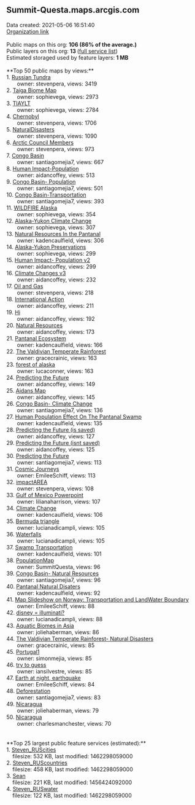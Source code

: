 <h2>Summit-Questa.maps.arcgis.com</h2> Data created: 2021-05-06 16:51:40 <br /><a target='new' href='https://Summit-Questa.maps.arcgis.com'>Organization link</a><br /><br />Public maps on this org: <b>106 (86% of the average.)</b><br />Public layers on this org: <b>13 </b>(<a target='new' href='https://services.arcgis.com/pnLeuADCwWVKqO0f/ArcGIS/rest/services'>full service list</a>)<br />Estimated storaged used by feature layers: <b>1 MB</b><br /><br />**Top 50 public maps by views:**<br />  1. <a target='new' href='https://www.arcgis.com/home/item.html?id=9c38a8c93af24f40a32b0b48e0da151d'>Russian Tundra</a> <br />  &nbsp;&nbsp;&nbsp;&nbsp; &nbsp;&nbsp;owner: stevenpera, views: 3419<br />  2. <a target='new' href='https://www.arcgis.com/home/item.html?id=ade50d2726f049818d5627edfeab8b1c'>Taiga Biome Map</a> <br />  &nbsp;&nbsp;&nbsp;&nbsp; &nbsp;&nbsp;owner: sophievega, views: 2973<br />  3. <a target='new' href='https://www.arcgis.com/home/item.html?id=d25bf1eb2fc74c878ad8cabd697bbb97'>TIAYLT</a> <br />  &nbsp;&nbsp;&nbsp;&nbsp; &nbsp;&nbsp;owner: sophievega, views: 2784<br />  4. <a target='new' href='https://www.arcgis.com/home/item.html?id=eaf0c2d76b434fefaa0de3487126eac8'>Chernobyl</a> <br />  &nbsp;&nbsp;&nbsp;&nbsp; &nbsp;&nbsp;owner: stevenpera, views: 1706<br />  5. <a target='new' href='https://www.arcgis.com/home/item.html?id=10aa2953b7574807a0910b6ec3e6950a'>NaturalDisasters</a> <br />  &nbsp;&nbsp;&nbsp;&nbsp; &nbsp;&nbsp;owner: stevenpera, views: 1090<br />  6. <a target='new' href='https://www.arcgis.com/home/item.html?id=9ce627adbce647de83c764b8b6f56935'>Arctic Council Members</a> <br />  &nbsp;&nbsp;&nbsp;&nbsp; &nbsp;&nbsp;owner: stevenpera, views: 973<br />  7. <a target='new' href='https://www.arcgis.com/home/item.html?id=582becbaa8fc4734b83422b2e91a591f'>Congo Basin</a> <br />  &nbsp;&nbsp;&nbsp;&nbsp; &nbsp;&nbsp;owner: santiagomejia7, views: 667<br />  8. <a target='new' href='https://www.arcgis.com/home/item.html?id=f3eb3fea0aba42168929dfce25c85a10'>Human Impact-Population</a> <br />  &nbsp;&nbsp;&nbsp;&nbsp; &nbsp;&nbsp;owner: aidancoffey, views: 513<br />  9. <a target='new' href='https://www.arcgis.com/home/item.html?id=bd8686bf975942558e2da1c889978c1c'>Congo Basin- Population</a> <br />  &nbsp;&nbsp;&nbsp;&nbsp; &nbsp;&nbsp;owner: santiagomejia7, views: 501<br />  10. <a target='new' href='https://www.arcgis.com/home/item.html?id=bf09f11fa06540dc81a94b85cd8f074b'>Congo Basin-Transportation</a> <br />  &nbsp;&nbsp;&nbsp;&nbsp; &nbsp;&nbsp;owner: santiagomejia7, views: 393<br />  11. <a target='new' href='https://www.arcgis.com/home/item.html?id=f963d4a72d4f4a9aba8e584682b682ef'>WILDFIRE Alaska</a> <br />  &nbsp;&nbsp;&nbsp;&nbsp; &nbsp;&nbsp;owner: sophievega, views: 354<br />  12. <a target='new' href='https://www.arcgis.com/home/item.html?id=d78bae05cfe94a24a72d6a75a4f26bff'>Alaska-Yukon Climate Change</a> <br />  &nbsp;&nbsp;&nbsp;&nbsp; &nbsp;&nbsp;owner: sophievega, views: 307<br />  13. <a target='new' href='https://www.arcgis.com/home/item.html?id=4b7e98b80b974947abc46388cfa0c679'>Natural Resources In the Pantanal</a> <br />  &nbsp;&nbsp;&nbsp;&nbsp; &nbsp;&nbsp;owner: kadencaulfield, views: 306<br />  14. <a target='new' href='https://www.arcgis.com/home/item.html?id=d24160be7ed342ecbc77f13b27517ce6'>Alaska-Yukon Preservations</a> <br />  &nbsp;&nbsp;&nbsp;&nbsp; &nbsp;&nbsp;owner: sophievega, views: 299<br />  15. <a target='new' href='https://www.arcgis.com/home/item.html?id=ea8208b6584f417aa91ecfd119b57b3d'>Human Impact- Population v2</a> <br />  &nbsp;&nbsp;&nbsp;&nbsp; &nbsp;&nbsp;owner: aidancoffey, views: 299<br />  16. <a target='new' href='https://www.arcgis.com/home/item.html?id=4536d1df6d7f459ea97f2f7b1b8057ed'>Climate Changes v3</a> <br />  &nbsp;&nbsp;&nbsp;&nbsp; &nbsp;&nbsp;owner: aidancoffey, views: 232<br />  17. <a target='new' href='https://www.arcgis.com/home/item.html?id=87a3f797cef94fc5a3cf135c022b3f1e'>Oil and Gas</a> <br />  &nbsp;&nbsp;&nbsp;&nbsp; &nbsp;&nbsp;owner: stevenpera, views: 218<br />  18. <a target='new' href='https://www.arcgis.com/home/item.html?id=5340ffe8c2444adebf9838327be9912a'>International Action</a> <br />  &nbsp;&nbsp;&nbsp;&nbsp; &nbsp;&nbsp;owner: aidancoffey, views: 211<br />  19. <a target='new' href='https://www.arcgis.com/home/item.html?id=28a36c39fe2b42bdab4937959abcf7f3'>Hi</a> <br />  &nbsp;&nbsp;&nbsp;&nbsp; &nbsp;&nbsp;owner: aidancoffey, views: 192<br />  20. <a target='new' href='https://www.arcgis.com/home/item.html?id=dd381f1542d04500be5e88f58540ebf1'>Natural Resources</a> <br />  &nbsp;&nbsp;&nbsp;&nbsp; &nbsp;&nbsp;owner: aidancoffey, views: 173<br />  21. <a target='new' href='https://www.arcgis.com/home/item.html?id=0d669724f4f94f3995ec13461c68ce4a'>Pantanal Ecosystem</a> <br />  &nbsp;&nbsp;&nbsp;&nbsp; &nbsp;&nbsp;owner: kadencaulfield, views: 166<br />  22. <a target='new' href='https://www.arcgis.com/home/item.html?id=88364a5f6ac146759de2a9d71f686547'>The Valdivian Temperate Rainforest</a> <br />  &nbsp;&nbsp;&nbsp;&nbsp; &nbsp;&nbsp;owner: gracecrainic, views: 163<br />  23. <a target='new' href='https://www.arcgis.com/home/item.html?id=54e0f5a8cd73429bafaf1faa94292c74'>forest of alaska</a> <br />  &nbsp;&nbsp;&nbsp;&nbsp; &nbsp;&nbsp;owner: lucaconner, views: 163<br />  24. <a target='new' href='https://www.arcgis.com/home/item.html?id=e6ee90071f2b4ca1a9f22b691935e4dc'>Predicting the Future</a> <br />  &nbsp;&nbsp;&nbsp;&nbsp; &nbsp;&nbsp;owner: aidancoffey, views: 149<br />  25. <a target='new' href='https://www.arcgis.com/home/item.html?id=b42b26fbbcf14d499a6e5a30637ec832'>Aidans Map</a> <br />  &nbsp;&nbsp;&nbsp;&nbsp; &nbsp;&nbsp;owner: aidancoffey, views: 145<br />  26. <a target='new' href='https://www.arcgis.com/home/item.html?id=2d637f007efb41ca977b84affb1b9581'>Congo Basin- Climate Change</a> <br />  &nbsp;&nbsp;&nbsp;&nbsp; &nbsp;&nbsp;owner: santiagomejia7, views: 136<br />  27. <a target='new' href='https://www.arcgis.com/home/item.html?id=16ceb487d7eb41d0937bbe3992ae9d88'>Human Population Effect On The Pantanal Swamp</a> <br />  &nbsp;&nbsp;&nbsp;&nbsp; &nbsp;&nbsp;owner: kadencaulfield, views: 135<br />  28. <a target='new' href='https://www.arcgis.com/home/item.html?id=fb39ea3ce2b542b1ace6f5ef6ed97f39'>Predicting the Future (is saved)</a> <br />  &nbsp;&nbsp;&nbsp;&nbsp; &nbsp;&nbsp;owner: aidancoffey, views: 127<br />  29. <a target='new' href='https://www.arcgis.com/home/item.html?id=0a4feff4473749db84c50c61728cc98a'>Predicting the Future (isnt saved)</a> <br />  &nbsp;&nbsp;&nbsp;&nbsp; &nbsp;&nbsp;owner: aidancoffey, views: 125<br />  30. <a target='new' href='https://www.arcgis.com/home/item.html?id=6580286320cc43ef900a95182387061b'>Predicting the Future</a> <br />  &nbsp;&nbsp;&nbsp;&nbsp; &nbsp;&nbsp;owner: santiagomejia7, views: 113<br />  31. <a target='new' href='https://www.arcgis.com/home/item.html?id=c1bd29eaee7b4f6ea198a896784ed6f7'>Cosmic Journeys</a> <br />  &nbsp;&nbsp;&nbsp;&nbsp; &nbsp;&nbsp;owner: EmileeSchiff, views: 113<br />  32. <a target='new' href='https://www.arcgis.com/home/item.html?id=7e501c0bf56e4fafbc30372b9fa74a93'>impactAREA</a> <br />  &nbsp;&nbsp;&nbsp;&nbsp; &nbsp;&nbsp;owner: stevenpera, views: 108<br />  33. <a target='new' href='https://www.arcgis.com/home/item.html?id=1f7eea02add4408796633efbb6ea5a63'>Gulf of Mexico Powerpoint</a> <br />  &nbsp;&nbsp;&nbsp;&nbsp; &nbsp;&nbsp;owner: lilianaharrison, views: 107<br />  34. <a target='new' href='https://www.arcgis.com/home/item.html?id=7007364bc7294095af5fc6b9763d3345'>Climate Change</a> <br />  &nbsp;&nbsp;&nbsp;&nbsp; &nbsp;&nbsp;owner: kadencaulfield, views: 106<br />  35. <a target='new' href='https://www.arcgis.com/home/item.html?id=871c9d3d26ba457283b89e7282ecd243'>Bermuda triangle</a> <br />  &nbsp;&nbsp;&nbsp;&nbsp; &nbsp;&nbsp;owner: lucianadicampli, views: 105<br />  36. <a target='new' href='https://www.arcgis.com/home/item.html?id=a4784353ccda46cd8922848c0e737509'>Waterfalls</a> <br />  &nbsp;&nbsp;&nbsp;&nbsp; &nbsp;&nbsp;owner: lucianadicampli, views: 105<br />  37. <a target='new' href='https://www.arcgis.com/home/item.html?id=378938e879074a48bb08e4d61d3cd64d'>Swamp Transportation</a> <br />  &nbsp;&nbsp;&nbsp;&nbsp; &nbsp;&nbsp;owner: kadencaulfield, views: 101<br />  38. <a target='new' href='https://www.arcgis.com/home/item.html?id=69f3c161fd0845479e58a16ba3d09eb4'>PopulationMap</a> <br />  &nbsp;&nbsp;&nbsp;&nbsp; &nbsp;&nbsp;owner: SummitQuesta, views: 96<br />  39. <a target='new' href='https://www.arcgis.com/home/item.html?id=5cde76b913fe4a039ae05b039a54ac52'>Congo Basin- Natural Resources</a> <br />  &nbsp;&nbsp;&nbsp;&nbsp; &nbsp;&nbsp;owner: santiagomejia7, views: 96<br />  40. <a target='new' href='https://www.arcgis.com/home/item.html?id=a33dbebad0c34b889061c7a5bba50718'>Pantanal Natural Disaters</a> <br />  &nbsp;&nbsp;&nbsp;&nbsp; &nbsp;&nbsp;owner: kadencaulfield, views: 92<br />  41. <a target='new' href='https://www.arcgis.com/home/item.html?id=27084eb76f3345ccb6c3b9b4a6fc3cfe'>Map Slideshow on Norway: Transportation and LandWater Boundary</a> <br />  &nbsp;&nbsp;&nbsp;&nbsp; &nbsp;&nbsp;owner: EmileeSchiff, views: 88<br />  42. <a target='new' href='https://www.arcgis.com/home/item.html?id=061a9402e8c84060a29722b437cfb1fa'>disney = illuminati?</a> <br />  &nbsp;&nbsp;&nbsp;&nbsp; &nbsp;&nbsp;owner: lucianadicampli, views: 88<br />  43. <a target='new' href='https://www.arcgis.com/home/item.html?id=b201739b1fc74fb79d97a6573c4b9657'>Aquatic Biomes in Asia</a> <br />  &nbsp;&nbsp;&nbsp;&nbsp; &nbsp;&nbsp;owner: joliehaberman, views: 86<br />  44. <a target='new' href='https://www.arcgis.com/home/item.html?id=a80b8262670749d7b2568f52a31425b1'>The Valdivian Temperate Rainforest- Natural Disasters</a> <br />  &nbsp;&nbsp;&nbsp;&nbsp; &nbsp;&nbsp;owner: gracecrainic, views: 85<br />  45. <a target='new' href='https://www.arcgis.com/home/item.html?id=2238791dee784037860f568e5864b93d'>Portugal1</a> <br />  &nbsp;&nbsp;&nbsp;&nbsp; &nbsp;&nbsp;owner: simonmejia, views: 85<br />  46. <a target='new' href='https://www.arcgis.com/home/item.html?id=cbb356e5f7084459ba31eee0129033f9'>try to guess</a> <br />  &nbsp;&nbsp;&nbsp;&nbsp; &nbsp;&nbsp;owner: iansilvestre, views: 85<br />  47. <a target='new' href='https://www.arcgis.com/home/item.html?id=3451ae6135174368bf7c10341e93ce66'>Earth at night, earthquake</a> <br />  &nbsp;&nbsp;&nbsp;&nbsp; &nbsp;&nbsp;owner: EmileeSchiff, views: 84<br />  48. <a target='new' href='https://www.arcgis.com/home/item.html?id=ac47a93f574b4ae2873c6af57b176821'>Deforestation</a> <br />  &nbsp;&nbsp;&nbsp;&nbsp; &nbsp;&nbsp;owner: santiagomejia7, views: 83<br />  49. <a target='new' href='https://www.arcgis.com/home/item.html?id=52deb0d1be444a51983f8360111ce855'>Nicaragua</a> <br />  &nbsp;&nbsp;&nbsp;&nbsp; &nbsp;&nbsp;owner: joliehaberman, views: 79<br />  50. <a target='new' href='https://www.arcgis.com/home/item.html?id=8b205d5ab11e4ca7a144a480b2d67f71'>Nicaragua</a> <br />  &nbsp;&nbsp;&nbsp;&nbsp; &nbsp;&nbsp;owner: charlesmanchester, views: 70<br /><br /><br />**Top 25 largest public feature services (estimated):**<br /> 1. <a target='new' href='https://www.arcgis.com/home/item.html?id=e89bbcb4c6784a57a9fac9020b583881'>Steven_RUScities</a><br /> &nbsp;&nbsp;&nbsp;&nbsp;filesize: 532 KB, last modified: 1462298059000<br /> 2. <a target='new' href='https://www.arcgis.com/home/item.html?id=e1420467d0d14cb7913659d6c049973c'>Steven_RUScountries</a><br /> &nbsp;&nbsp;&nbsp;&nbsp;filesize: 458 KB, last modified: 1462298059000<br /> 3. <a target='new' href='https://www.arcgis.com/home/item.html?id=e9357c153b9e4a8c98b5f48f8b1be3f0'>Sean</a><br /> &nbsp;&nbsp;&nbsp;&nbsp;filesize: 221 KB, last modified: 1456424092000<br /> 4. <a target='new' href='https://www.arcgis.com/home/item.html?id=fdfe950622d548488cfb0719caf06741'>Steven_RUSwater</a><br /> &nbsp;&nbsp;&nbsp;&nbsp;filesize: 122 KB, last modified: 1462298059000<br />